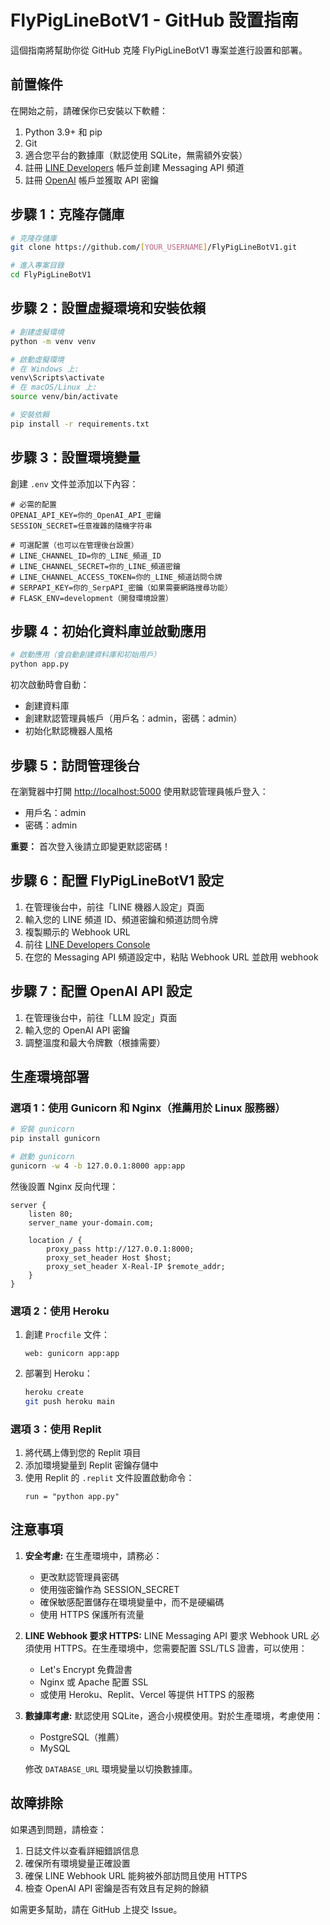 # FlyPigLineBotV1 - GitHub 設置指南

這個指南將幫助你從 GitHub 克隆 FlyPigLineBotV1 專案並進行設置和部署。

## 前置條件

在開始之前，請確保你已安裝以下軟體：

1. Python 3.9+ 和 pip
2. Git
3. 適合您平台的數據庫（默認使用 SQLite，無需額外安裝）
4. 註冊 [LINE Developers](https://developers.line.biz/) 帳戶並創建 Messaging API 頻道
5. 註冊 [OpenAI](https://platform.openai.com/signup) 帳戶並獲取 API 密鑰

## 步驟 1：克隆存儲庫

```bash
# 克隆存儲庫
git clone https://github.com/[YOUR_USERNAME]/FlyPigLineBotV1.git

# 進入專案目錄
cd FlyPigLineBotV1
```

## 步驟 2：設置虛擬環境和安裝依賴

```bash
# 創建虛擬環境
python -m venv venv

# 啟動虛擬環境
# 在 Windows 上:
venv\Scripts\activate
# 在 macOS/Linux 上:
source venv/bin/activate

# 安裝依賴
pip install -r requirements.txt
```

## 步驟 3：設置環境變量

創建 `.env` 文件並添加以下內容：

```
# 必需的配置
OPENAI_API_KEY=你的_OpenAI_API_密鑰
SESSION_SECRET=任意複雜的隨機字符串

# 可選配置（也可以在管理後台設置）
# LINE_CHANNEL_ID=你的_LINE_頻道_ID
# LINE_CHANNEL_SECRET=你的_LINE_頻道密鑰
# LINE_CHANNEL_ACCESS_TOKEN=你的_LINE_頻道訪問令牌
# SERPAPI_KEY=你的_SerpAPI_密鑰（如果需要網路搜尋功能）
# FLASK_ENV=development（開發環境設置）
```

## 步驟 4：初始化資料庫並啟動應用

```bash
# 啟動應用（會自動創建資料庫和初始用戶）
python app.py
```

初次啟動時會自動：
- 創建資料庫
- 創建默認管理員帳戶（用戶名：admin，密碼：admin）
- 初始化默認機器人風格

## 步驟 5：訪問管理後台

在瀏覽器中打開 [http://localhost:5000](http://localhost:5000)
使用默認管理員帳戶登入：
- 用戶名：admin
- 密碼：admin

**重要：** 首次登入後請立即變更默認密碼！

## 步驟 6：配置 FlyPigLineBotV1 設定

1. 在管理後台中，前往「LINE 機器人設定」頁面
2. 輸入您的 LINE 頻道 ID、頻道密鑰和頻道訪問令牌
3. 複製顯示的 Webhook URL
4. 前往 [LINE Developers Console](https://developers.line.biz/)
5. 在您的 Messaging API 頻道設定中，粘貼 Webhook URL 並啟用 webhook

## 步驟 7：配置 OpenAI API 設定

1. 在管理後台中，前往「LLM 設定」頁面
2. 輸入您的 OpenAI API 密鑰
3. 調整溫度和最大令牌數（根據需要）

## 生產環境部署

### 選項 1：使用 Gunicorn 和 Nginx（推薦用於 Linux 服務器）

```bash
# 安裝 gunicorn
pip install gunicorn

# 啟動 gunicorn
gunicorn -w 4 -b 127.0.0.1:8000 app:app
```

然後設置 Nginx 反向代理：

```nginx
server {
    listen 80;
    server_name your-domain.com;

    location / {
        proxy_pass http://127.0.0.1:8000;
        proxy_set_header Host $host;
        proxy_set_header X-Real-IP $remote_addr;
    }
}
```

### 選項 2：使用 Heroku

1. 創建 `Procfile` 文件：
   ```
   web: gunicorn app:app
   ```

2. 部署到 Heroku：
   ```bash
   heroku create
   git push heroku main
   ```

### 選項 3：使用 Replit

1. 將代碼上傳到您的 Replit 項目
2. 添加環境變量到 Replit 密鑰存儲中
3. 使用 Replit 的 `.replit` 文件設置啟動命令：
   ```
   run = "python app.py"
   ```

## 注意事項

1. **安全考慮:** 在生產環境中，請務必：
   - 更改默認管理員密碼
   - 使用強密鑰作為 SESSION_SECRET
   - 確保敏感配置儲存在環境變量中，而不是硬編碼
   - 使用 HTTPS 保護所有流量

2. **LINE Webhook 要求 HTTPS:** LINE Messaging API 要求 Webhook URL 必須使用 HTTPS。在生產環境中，您需要配置 SSL/TLS 證書，可以使用：
   - Let's Encrypt 免費證書
   - Nginx 或 Apache 配置 SSL
   - 或使用 Heroku、Replit、Vercel 等提供 HTTPS 的服務

3. **數據庫考慮:** 默認使用 SQLite，適合小規模使用。對於生產環境，考慮使用：
   - PostgreSQL（推薦）
   - MySQL
   
   修改 `DATABASE_URL` 環境變量以切換數據庫。

## 故障排除

如果遇到問題，請檢查：

1. 日誌文件以查看詳細錯誤信息
2. 確保所有環境變量正確設置
3. 確保 LINE Webhook URL 能夠被外部訪問且使用 HTTPS
4. 檢查 OpenAI API 密鑰是否有效且有足夠的餘額

如需更多幫助，請在 GitHub 上提交 Issue。